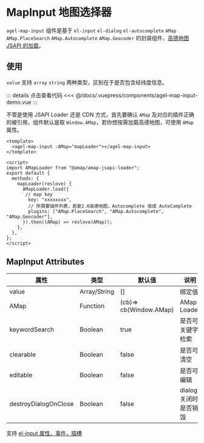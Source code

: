 # MapInput 地图选择器

`agel-map-input` 组件是基于 `el-input`  `el-dialog`  `el-autocomplete` `AMap` `AMap.PlaceSearch` `AMap.Autocomplete` `AMap.Geocoder` 的封装组件，[高德地图 JSAPI 的加载](https://developer.amap.com/api/jsapi-v2/guide/abc/load)。


## 使用

`value` 支持 `array` `string` 两种类型，区别在于是否包含经纬度信息。

<ClientOnly><agel-map-input-demo-warp/></ClientOnly>

::: details 点击查看代码
<<< @/docs/.vuepress/components/agel-map-input-demo.vue
:::

不管是使用 JSAPI Loader 还是 CDN 方式，首先要确认 `AMap` 及对应的插件正确的被引用，组件默认是取 `Window.AMap`，若你想按需加载高德地图，可使用 `AMap` 属性。

```vue
<template>
  <agel-map-input :AMap="mapLoader"></agel-map-input>
</template>
 
<script>
import AMapLoader from "@amap/amap-jsapi-loader";
export default {
  methods: {
    mapLoader(reslove) {
      AMapLoader.load({
       // map key
        key: "xxxxxxxx",   
        // 所需要插件列表，若是2.0高德地图，Autocomplete 改成 AutoComplete
        plugins: ["AMap.PlaceSearch", "AMap.Autocomplete", "AMap.Geocoder"],
      }).then((AMap) => reslove(AMap));
    },
  },
};
</script>
```

## MapInput Attributes

| 属性         | 类型            |  默认值  | 说明                                 | 
| ------------ | ------------    | ------ | ------------------------------------ | 
| value        | Array/String    | []     | 绑定值                |  
| AMap         | Function        | (cb)=> cb(Window.AMap)      | AMap Loader       |
| keywordSearch| Boolean         | true   | 是否可关键字检索            |  
| clearable    | Boolean         | false  | 是否可清空                |  
| editable     | Boolean         | false  | 是否可编辑                |  
| destroyDialogOnClose| Boolean  | false  | dialog 关闭时是否销毁     |

支持 [el-input 属性，事件，插槽](https://element.eleme.cn/#/zh-CN/component/input#input-attributes)

